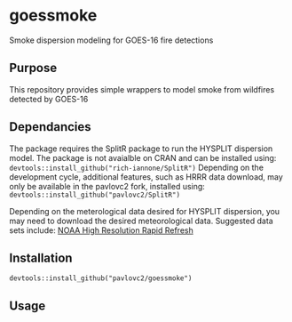 # goessmoke
Smoke dispersion modeling for GOES-16 fire detections 

## Purpose
This repository provides simple wrappers to model smoke from wildfires detected by GOES-16

## Dependancies
The package requires the SplitR package to run the HYSPLIT dispersion model. The package is not avaialble on CRAN and can be installed using: 
```devtools::install_github("rich-iannone/SplitR")```
Depending on the development cycle, additional features, such as HRRR data download, may only be available in the pavlovc2 fork, installed using:
```devtools::install_github("pavlovc2/SplitR")```

Depending on the meterological data desired for HYSPLIT dispersion, you may need to download the desired meteorological data. Suggested data sets include:
[NOAA High Resolution Rapid Refresh](https://rapidrefresh.noaa.gov/hrrr/)

## Installation
```devtools::install_github("pavlovc2/goessmoke")```

## Usage
